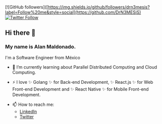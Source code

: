 [![GitHub followers]([https://img.shields.io/github/followers/drn3mesis?label=Follow%20me&style=social](https://github.com/DrN3MESiS)
[![Twitter Follow](https://img.shields.io/twitter/follow/alanmn88?label=Follow%20at%20Twitter&style=for-the-badge)](https://twitter.com/alanmn88)
## Hi there 👋

### My name is Alan Maldonado.
I'm a Software Engineer from México

- 🌱 I’m currently learning about Parallel Distributed Computing and Cloud Computing.

- ⚡ I love ✨ Golang ✨ for Back-end Development, ✨ React.js ✨ for Web Front-end Development
     and ✨ React Native ✨ for Mobile Front-end Development.

* 📫 How to reach me:
  * [LinkedIn](http://linkedin.com/in/alanmn88)
  * [Twitter](http://twitter.com/alanmn88)

<!--
**DrN3MESiS/DrN3MESiS** is a ✨ _special_ ✨ repository because its `README.md` (this file) appears on your GitHub profile.

Here are some ideas to get you started:

- 🔭 I’m currently working on ...
- 🌱 I’m currently learning ...
- 👯 I’m looking to collaborate on ...
- 🤔 I’m looking for help with ...
- 💬 Ask me about ...
- 📫 How to reach me: ...
- 😄 Pronouns: ...
- ⚡ Fun fact: ...
-->
